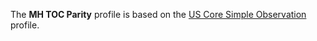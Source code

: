The **MH TOC Parity** profile is based on the [US Core Simple Observation](http://hl7.org/fhir/us/core/StructureDefinition/us-core-simple-observation) profile.